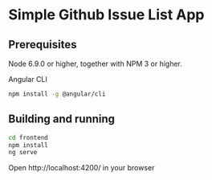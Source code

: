 # Simple Github Issue List App

## Prerequisites

Node 6.9.0 or higher, together with NPM 3 or higher.

Angular CLI
```bash
npm install -g @angular/cli
```

## Building and running

```bash
cd frontend
npm install
ng serve
```

Open http://localhost:4200/ in your browser